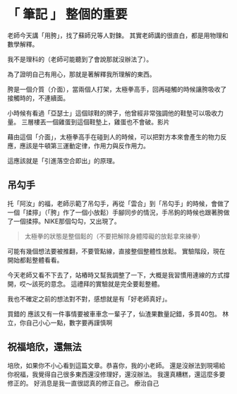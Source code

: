 # 「 筆記 」 整個的重要

老師今天講「用胯」，找了蘇師兄等人對鍊。
其實老師講的很直白，都是用物理和數學解釋。

我不是理科的（老師可能聽到了會說那就沒辦法了）。

為了證明自己有用心，那就是著解釋我所理解的東西。

胯是一個介質（介面），當兩個人打架，太極拳高手，回再碰觸的時候讓胯吸收了接觸時的，不連續面。

小時候有看過「亞瑟士」這個球鞋的牌子，他曾經非常強調他的鞋墊可以吸收力量。
三層樓丟一個雞蛋到這個鞋墊上，雞蛋也不會破。影片

藉由這個「介面」，太極拳高手在碰到人的時候，可以把對方本來會產生的物力反應，應該是牛頓第三運動定律，作用力與反作用力。

這應該就是「引進落空合即出」的原理。

## 吊勾手
托「阿汝」的福，老師示範了吊勾手，再從「雲合」到「吊勾手」的時候，會做了一個「揉擰」（「胯」作了一個小放鬆）手腳同步的情況，手吊鉤的時候也跟著胯做了一個揉擰。NIKE那個勾勾，又出現了。

> 太極拳的狀態是整個鬆的（不要把解除身體障礙的放鬆拿來練拳）

可能有幾個想法要被推翻，不要管點線，直接整個整體性放鬆。
實驗階段，現在開始都鬆整體看看。

今天老師又看不下去了，站樁時又幫我調整了一下，大概是我習慣用連線的方式撐開，哎～該死的意念。
這禮拜的實驗就是完全要鬆整體。

我也不確定之前的想法對不對，感想就是有「好老師真好」。

買錯的
應該又有一件事情要被車車念一輩子了，仙渣果數量記錯，多買40包。
林立，你自己小心一點，數字要再謹慎啊

## 祝福培欣，還無法
培欣，如果你不小心看到這篇文章。恭喜你，我的小老師。
還是沒辦法到現場給你祝福，我覺得自己很多東西還沒修理好，還沒辦法。
我還真糟糕，還這麼多要修正的。
好消息是我一直很認真的修正自己。
療治自己